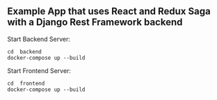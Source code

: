 ## Example App that uses React and Redux Saga with a Django Rest Framework backend

Start Backend Server:

```
cd  backend
docker-compose up --build
```

Start Frontend Server:

```
cd  frontend
docker-compose up --build
```
